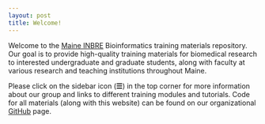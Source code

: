 ```yaml
---
layout: post
title: Welcome! 
---
```


Welcome to the [Maine INBRE](https://inbre.maineidea.net) Bioinformatics training materials repository. Our goal is to provide high-quality training materials for biomedical research to interested undergraduate and graduate students, along with faculty at various research and teaching institutions throughout Maine. 

Please click on the sidebar icon (**☰**) in the top corner for more information about our group and links to different training modules and tutorials. Code for all materials (along with this website) can be found on our organizational [GitHub](https://github.com/MaineINBRE) page.

